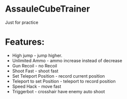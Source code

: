 # AssauleCubeTrainer
Just for practice

# Features:
* High jump - jump higher.
* Unlimited Ammo - ammo increase instead of decrease
* Gun Recoil - no Recoil
* Shoot Fast - shoot fast
* Set Teleport Position - record current position
* Teleport to set Position - teleport to record position
* Speed Hack - move fast
* Triggerbot - crosshair have enemy auto shoot